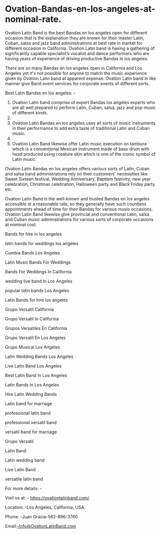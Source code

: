 # Ovation-Bandas-en-los-angeles-at-nominal-rate.

Ovation Latin Band is the best Bandas en los angeles open for different occasion that is the explanation they are known for their master Latin, Cuban, salsa and jazz band administrations at best rate in market for different occasion in California. Ovation Latin band is having a gathering of significantly capable specialist’s vocalist and dance performers who are having years of experience of driving productive Bandas in los angeles.

There are so many Bandas en los angeles open in California and Los Angeles yet it's not possible for anyone to match the music experience given by Ovation Latin band at apparent expense. Ovation Latin band in like manner give Band event services for corporate events of different sorts.

Best Latin Bandas en los angeles: -

1.	Ovation Latin band comprise of expert Bandas los angeles experts who are all well prepared to perform Latin, Cuban, salsa, jazz and pop music of different kinds.
2.	
3.	Ovation Latin Bandas en los angeles uses all sorts of music instruments in their performance to add extra taste of traditional Latin and Cuban music.
4.	
5.	Ovation Latin Band likewise offer Latin music execution on tambura which is a conventional Mexican instrument made of bass drum with head produced using creature skin which is one of the iconic symbol of Latin music.

Ovation Latin Bandas en los angeles offers various sorts of Latin, Cuban and salsa band administrations rely on their customers' necessities like Sweet Sixteen festival, Wedding Anniversary, Baptism festivity, new year celebration, Christmas celebration, Halloween party and Black Friday party etc.

Ovation Latin Band is the well-known and trusted Bandas en los angeles accessible at a reasonable rate, so they generally have such countless appointments ahead of time for their Bandas for various music occasions. Ovation Latin Band likewise give provincial and conventional Latin, salsa and Cuban music administrations for various sorts of corporate occasions at nominal cost.

Bands for hire in los angeles

latin bands for weddings los angeles

Cumbia Bands Los Angeles

Latin Music Bands For Weddings

Bands For Weddings In California

wedding live band In Los Angeles

popular latin bands Los Angeles

Latin Bands for hire los angeles

Grupo Versatil California

Grupo Versatil In California

Grupos Versatiles En California

Grupo Versatil En Los Angeles

Grupo Musical Los Angeles


Latin Wedding Bands Los Angeles

Live Latin Band Los Angeles

Best Latin Band In Los Angeles

Latin Bands In Los Angeles

Hire Latin Wedding Bands

Latin band for marriage

professional latin band

professional versatil band

versatil band for marriage

Grupo Versatil

Latin Band

Latin wedding band

Live Latin Band

versatile latin band

For more details: -

Visit us at: - https://ovationlatinband.com/

Location: -Los Angeles, California, USA.

Phone: -Juan Gracia-562-896-3760


Email:-Info@OvationLatinBand.com
